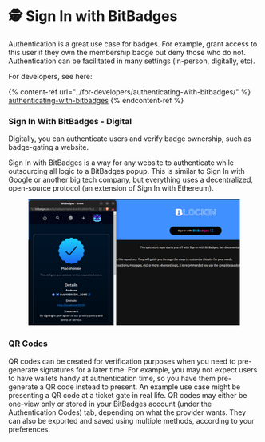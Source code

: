 # 🕵️ Sign In with BitBadges

Authentication is a great use case for badges. For example, grant access to this user if they own the membership badge but deny those who do not. Authentication can be facilitated in many settings (in-person, digitally, etc).&#x20;

For developers, see here:

{% content-ref url="../for-developers/authenticating-with-bitbadges/" %}
[authenticating-with-bitbadges](../for-developers/authenticating-with-bitbadges/)
{% endcontent-ref %}

### Sign In With BitBadges - Digital

Digitally, you can authenticate users and verify badge ownership, such as badge-gating a website.&#x20;

Sign In with BitBadges is a way for any website to authenticate while outsourcing all logic to a BitBadges popup. This is similar to Sign In with Google or another big tech company, but everything uses a decentralized, open-source protocol (an extension of Sign In with Ethereum).&#x20;

<figure><img src="../.gitbook/assets/image (50).png" alt=""><figcaption></figcaption></figure>

### QR Codes

QR codes can be created for verification purposes when you need to pre-generate signatures for a later time. For example, you may not expect users to have wallets handy at authentication time, so you have them pre-generate a QR code instead to present. An example use case might be presenting a QR code at a ticket gate in real life. QR codes may either be one-view only or stored in your BitBadges account (under the Authentication Codes) tab, depending on what the provider wants. They can also be exported and saved using multiple methods, according to your preferences.
